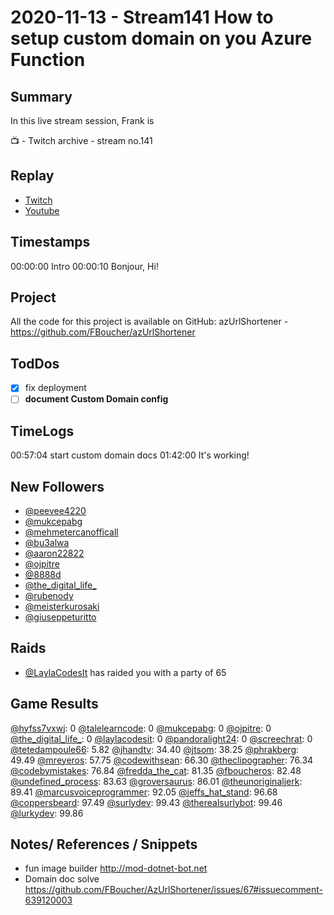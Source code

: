 
# 2020-11-13 - Stream141 How to setup custom domain on you Azure Function

Summary
-------

In this live stream session, Frank is 

📺 - Twitch archive - stream no.141

Replay
------

- [Twitch](https://www.twitch.tv/fboucheros)
- [Youtube](https://youtu.be/4MMd5F3BjAY)


Timestamps
--------

00:00:00 Intro
00:00:10 Bonjour, Hi!


## Project

All the code for this project is available on GitHub: azUrlShortener - https://github.com/FBoucher/azUrlShortener

## TodDos

- [X] fix deployment
- [ ] **document Custom Domain config**

## TimeLogs

00:57:04 start custom domain docs
01:42:00 It's working!

## New Followers

- [@peevee4220](https://www.twitch.tv/peevee4220)
- [@mukcepabg](https://www.twitch.tv/mukcepabg)
- [@mehmetercanofficall](https://www.twitch.tv/mehmetercanofficall)
- [@bu3alwa](https://www.twitch.tv/bu3alwa)
- [@aaron22822](https://www.twitch.tv/aaron22822)
- [@ojpitre](https://www.twitch.tv/ojpitre)
- [@8888d](https://www.twitch.tv/8888d)
- [@the_digital_life_](https://www.twitch.tv/the_digital_life_)
- [@rubenody](https://www.twitch.tv/rubenody)
- [@meisterkurosaki](https://www.twitch.tv/meisterkurosaki)
- [@giuseppeturitto](https://www.twitch.tv/giuseppeturitto)

## Raids

- [@LaylaCodesIt](https://www.twitch.tv/LaylaCodesIt) has raided you with a party of 65

## Game Results

[@hyfss7vxwj](https://www.twitch.tv/hyfss7vxwj): 0
[@talelearncode](https://www.twitch.tv/talelearncode): 0
[@mukcepabg](https://www.twitch.tv/mukcepabg): 0
[@ojpitre](https://www.twitch.tv/ojpitre): 0
[@the_digital_life_](https://www.twitch.tv/the_digital_life_): 0
[@laylacodesit](https://www.twitch.tv/laylacodesit): 0
[@pandoralight24](https://www.twitch.tv/pandoralight24): 0
[@screechrat](https://www.twitch.tv/screechrat): 0
[@tetedampoule66](https://www.twitch.tv/tetedampoule66): 5.82
[@jhandtv](https://www.twitch.tv/jhandtv): 34.40
[@jtsom](https://www.twitch.tv/jtsom): 38.25
[@phrakberg](https://www.twitch.tv/phrakberg): 49.49
[@mreyeros](https://www.twitch.tv/mreyeros): 57.75
[@codewithsean](https://www.twitch.tv/codewithsean): 66.30
[@theclipographer](https://www.twitch.tv/theclipographer): 76.34
[@codebymistakes](https://www.twitch.tv/codebymistakes): 76.84
[@fredda_the_cat](https://www.twitch.tv/fredda_the_cat): 81.35
[@fboucheros](https://www.twitch.tv/fboucheros): 82.48
[@undefined_process](https://www.twitch.tv/undefined_process): 83.63
[@groversaurus](https://www.twitch.tv/groversaurus): 86.01
[@theunoriginaljerk](https://www.twitch.tv/theunoriginaljerk): 89.41
[@marcusvoiceprogrammer](https://www.twitch.tv/marcusvoiceprogrammer): 92.05
[@jeffs_hat_stand](https://www.twitch.tv/jeffs_hat_stand): 96.68
[@coppersbeard](https://www.twitch.tv/coppersbeard): 97.49
[@surlydev](https://www.twitch.tv/surlydev): 99.43
[@therealsurlybot](https://www.twitch.tv/therealsurlybot): 99.46
[@lurkydev](https://www.twitch.tv/lurkydev): 99.86

## Notes/ References / Snippets

- fun image builder http://mod-dotnet-bot.net
- Domain doc solve https://github.com/FBoucher/AzUrlShortener/issues/67#issuecomment-639120003
